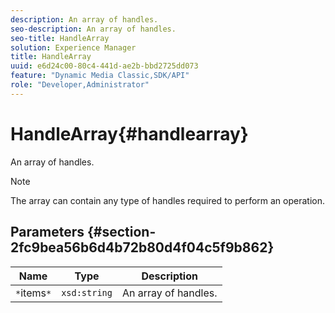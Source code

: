 ```yaml
---
description: An array of handles.
seo-description: An array of handles.
seo-title: HandleArray
solution: Experience Manager
title: HandleArray
uuid: e6d24c00-80c4-441d-ae2b-bbd2725dd073
feature: "Dynamic Media Classic,SDK/API"
role: "Developer,Administrator"
---
```


# HandleArray{#handlearray}

An array of handles.

>[!NOTE]
>
>The array can contain any type of handles required to perform an operation.

## Parameters {#section-2fc9bea56b6d4b72b80d4f04c5f9b862}

|  Name  | Type  | Description  |
|---|---|---|
|  `*`items`*`  | `xsd:string`  | An array of handles.  |

